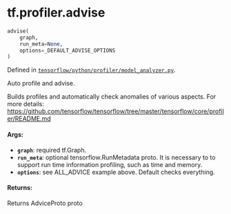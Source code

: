 <div itemscope itemtype="http://developers.google.com/ReferenceObject">
<meta itemprop="name" content="tf.profiler.advise" />
</div>

# tf.profiler.advise

``` python
advise(
    graph,
    run_meta=None,
    options=_DEFAULT_ADVISE_OPTIONS
)
```



Defined in [`tensorflow/python/profiler/model_analyzer.py`](https://www.tensorflow.org/code/tensorflow/python/profiler/model_analyzer.py).

Auto profile and advise.

  Builds profiles and automatically check anomalies of various
  aspects. For more details:
  https://github.com/tensorflow/tensorflow/tree/master/tensorflow/core/profiler/README.md

#### Args:

* <b>`graph`</b>: required tf.Graph.
* <b>`run_meta`</b>: optional tensorflow.RunMetadata proto. It is necessary to
      to support run time information profiling, such as time and memory.
* <b>`options`</b>: see ALL_ADVICE example above. Default checks everything.

#### Returns:

  Returns AdviceProto proto